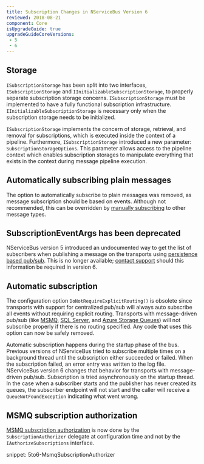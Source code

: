 ```yaml
---
title: Subscription Changes in NServiceBus Version 6
reviewed: 2018-08-21
component: Core
isUpgradeGuide: true
upgradeGuideCoreVersions:
 - 5
 - 6
---
```



## Storage

`ISubscriptionStorage` has been split into two interfaces, `ISubscriptionStorage` and `IInitializableSubscriptionStorage`, to properly separate subscription storage concerns. `ISubscriptionStorage` must be implemented to have a fully functional subscription infrastructure. `IInitializableSubscriptionStorage` is necessary only when the subscription storage needs to be initialized.

`ISubscriptionStorage` implements the concern of storage, retrieval, and removal for subscriptions, which is executed inside the context of a pipeline. Furthermore, `ISubscriptionStorage` introduced a new parameter: `SubscriptionStorageOptions`. This parameter allows access to the pipeline context which enables subscription storages to manipulate everything that exists in the context during message pipeline execution.


## Automatically subscribing plain messages

The option to automatically subscribe to plain messages was removed, as message subscription should be based on events. Although not recommended, this can be overridden by [manually subscribing](/nservicebus/messaging/publish-subscribe/controlling-what-is-subscribed.md#manually-subscribing-to-a-message) to other message types.


## SubscriptionEventArgs has been deprecated

NServiceBus version 5 introduced an undocumented way to get the list of subscribers when publishing a message on the transports using [persistence based pub/sub](/nservicebus/messaging/publish-subscribe/#mechanics-message-driven-persistence-based). This is no longer available; [contact support](https://particular.net/support) should this information be required in version 6.


## Automatic subscription

The configuration option `DoNotRequireExplicitRouting()` is obsolete since transports with support for centralized pub/sub will always auto subscribe all events without requiring explicit routing. Transports with message-driven pub/sub (like [MSMQ](/transports/msmq/), [SQL Server](/transports/sql/), and [Azure Storage Queues](/transports/azure-storage-queues/)) will not subscribe properly if there is no routing specified. Any code that uses this option can now be safely removed.

Automatic subscription happens during the startup phase of the bus. Previous versions of NServiceBus tried to subscribe multiple times on a background thread until the subscription either succeeded or failed. When the subscription failed, an error entry was written to the log file. NServiceBus version 6 changes that behavior for transports with message-driven pub/sub. Subscription is tried asynchronously on the startup thread. In the case when a subscriber starts and the publisher has never created its queues, the subscriber endpoint will not start and the caller will receive a `QueueNotFoundException` indicating what went wrong.


## MSMQ subscription authorization

[MSMQ subscription authorization](/transports/msmq/subscription-authorisation.md) is now done by the `SubscriptionAuthorizer` delegate at configuration time and not by the `IAuthorizeSubscriptions` interface.

snippet: 5to6-MsmqSubscriptionAuthorizer
